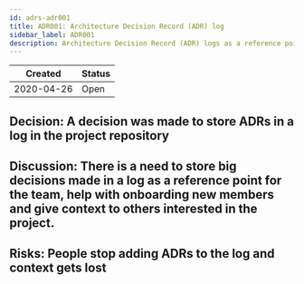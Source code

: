 ```yaml
---
id: adrs-adr001
title: ADR001: Architecture Decision Record (ADR) log
sidebar_label: ADR001
description: Architecture Decision Record (ADR) logs as a reference point for the team
---
```


| Created    | Status |
| ---------- | ------ |
| 2020-04-26 | Open   |

## Decision: A decision was made to store ADRs in a log in the project repository

## Discussion: There is a need to store big decisions made in a log as a reference point for the team, help with onboarding new members and give context to others interested in the project.

## Risks: People stop adding ADRs to the log and context gets lost
